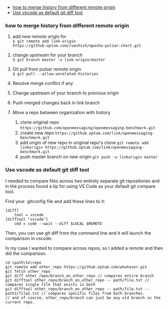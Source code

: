 - [how to merge history from different remote origin](#how-to-merge-history-from-different-remote-origin)
- [Use vscode as default git diff tool](#use-vscode-as-default-git-diff-tool)

### how to merge history from different remote origin

1. add new remote origin for </br>
   `$ git remote add link-origin https://github.optum.com/rvashish/apache-pulsar-chart.git`

2. change upstream for your branch </br>
   `$ git branch master -u link-origin/master`

3. Git pull from pulsar remote origin </br>
   `$ git pull --allow-unrelated-histories`

4. Resolve merge conflict if any

5. Change upstream of your branch to previous origin

6. Push merged changes back in link branch

7. Move a repo between organization with history
   1. clone original repo
      `https://github.com/openmessaging/openmessaging-benchmark.git`
   2. create new repo 
      `https://github.optum.com/link/openmessaging-benchmark.git`
   3. add origin  of new repo  in original repo's clone
      `git remote add linkorigin https://github.optum.com/link/openmessaging-benchmark.git`
   4. push master branch on new origin
      `git push -u linkorigin master`


### Use vscode as default git diff tool

I needed to compare files across two entirely separate git repositories and in the process found a tip for using VS Code as your default git compare tool.

Find your .gitconfig file and add these lines to it:
```
[diff]
    tool = vscode
[difftool "vscode"]
    cmd = code --wait --diff $LOCAL $REMOTE
```

Then, you can use git diff from the command line and it will launch the comparison in vscode.
 
In my case I wanted to compare across repos, so I added a remote and then did the comparison.

```
cd \path\to\repo
git remote add other_repo https://github.optum.com/whatever.git
git fetch other_repo
git diff other_repo/branch_on_other_repo // compares entire branch
git difftool other_repo/branch_on_other_repo -- path/file.txt // compares single file that exists in both
git difftool other_repo/branch_on_other_repo -- path/file.txt -- path2/file2.txt // compares specific files from both branches.
// and of course, other_repo/branch can just be any old branch in the current repo.
```
